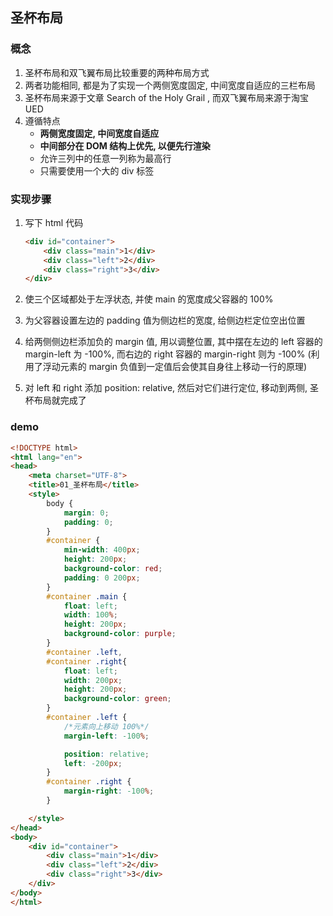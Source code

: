 ## 圣杯布局

### 概念

1. 圣杯布局和双飞翼布局比较重要的两种布局方式
2. 两者功能相同, 都是为了实现一个两侧宽度固定, 中间宽度自适应的三栏布局
3. 圣杯布局来源于文章 Search of the Holy Grail , 而双飞翼布局来源于淘宝 UED
4. 遵循特点
   + **两侧宽度固定, 中间宽度自适应**
   + **中间部分在 DOM 结构上优先, 以便先行渲染**
   + 允许三列中的任意一列称为最高行
   + 只需要使用一个大的 div 标签



### 实现步骤

1. 写下 html 代码

   ```html
   <div id="container">
       <div class="main">1</div>
       <div class="left">2</div>
       <div class="right">3</div>
   </div>
   ```

2. 使三个区域都处于左浮状态, 并使 main 的宽度成父容器的 100%

3. 为父容器设置左边的 padding 值为侧边栏的宽度, 给侧边栏定位空出位置

4. 给两侧侧边栏添加负的 margin 值, 用以调整位置, 其中摆在左边的 left 容器的 margin-left 为 -100%, 而右边的 right 容器的 margin-right 则为 -100% (利用了浮动元素的 margin 负值到一定值后会使其自身往上移动一行的原理)

5. 对 left 和 right 添加 position: relative, 然后对它们进行定位, 移动到两侧, 圣杯布局就完成了



### demo

```html
<!DOCTYPE html>
<html lang="en">
<head>
    <meta charset="UTF-8">
    <title>01_圣杯布局</title>
    <style>
        body {
            margin: 0;
            padding: 0;
        }
        #container {
            min-width: 400px;
            height: 200px;
            background-color: red;
            padding: 0 200px;
        }
        #container .main {
            float: left;
            width: 100%;
            height: 200px;
            background-color: purple;
        }
        #container .left,
        #container .right{
            float: left;
            width: 200px;
            height: 200px;
            background-color: green;
        }
        #container .left {
            /*元素向上移动 100%*/
            margin-left: -100%;

            position: relative;
            left: -200px;
        }
        #container .right {
            margin-right: -100%;
        }

    </style>
</head>
<body>
    <div id="container">
        <div class="main">1</div>
        <div class="left">2</div>
        <div class="right">3</div>
    </div>
</body>
</html>
```

